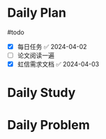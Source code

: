 # Daily Plan
#todo
- [x] 每日任务 ✅ 2024-04-02
- [ ] 论文阅读一遍
- [x] 虹信需求文档 ✅ 2024-04-03
# Daily Study

# Daily Problem